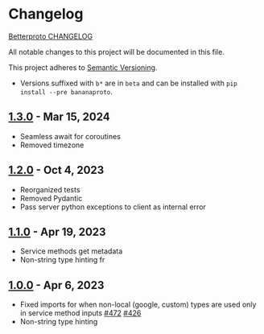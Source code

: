 # Changelog

[Betterproto CHANGELOG](https://github.com/danielgtaylor/python-betterproto/blob/master/CHANGELOG.md)

All notable changes to this project will be documented in this file.

This project adheres to [Semantic Versioning](https://semver.org/spec/v2.0.0.html).

- Versions suffixed with `b*` are in `beta` and can be installed with `pip install --pre bananaproto`.

## [1.3.0] - Mar 15, 2024

- Seamless await for coroutines
- Removed timezone

## [1.2.0] - Oct 4, 2023

- Reorganized tests
- Removed Pydantic
- Pass server python exceptions to client as internal error

## [1.1.0] - Apr 19, 2023

- Service methods get metadata
- Non-string type hinting fr

## [1.0.0] - Apr 6, 2023

- Fixed imports for when non-local (google, custom) types are used only in service method inputs [#472](https://github.com/danielgtaylor/python-betterproto/issues/472) [#426](https://github.com/danielgtaylor/python-betterproto/issues/426)
- Non-string type hinting


[1.3.0]: https://github.com/BananaLoaf/python-bananaproto/compare/v1.2.0...v1.3.0
[1.2.0]: https://github.com/BananaLoaf/python-bananaproto/compare/v1.1.0...v1.2.0
[1.1.0]: https://github.com/BananaLoaf/python-bananaproto/compare/v1.0.0...v1.1.0
[1.0.0]: https://github.com/BananaLoaf/python-bananaproto/releases/tag/v1.0.0
